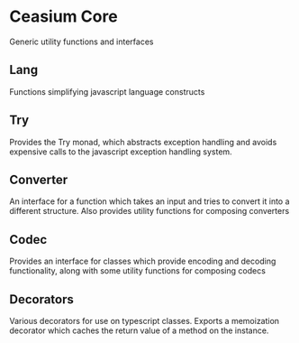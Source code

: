 # Ceasium Core

Generic utility functions and interfaces

## Lang

Functions simplifying javascript language constructs

## Try

Provides the Try monad, which abstracts exception handling and avoids
expensive calls to the javascript exception handling system.

## Converter

An interface for a function which takes an input and tries to convert it into a
different structure. Also provides utility functions for composing converters

## Codec

Provides an interface for classes which provide encoding and decoding functionality,
along with some utility functions for composing codecs

## Decorators

Various decorators for use on typescript classes. Exports a memoization decorator
which caches the return value of a method on the instance.



